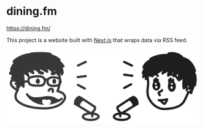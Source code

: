 # dining.fm

https://dining.fm/

This project is a website built with [Next.js](https://nextjs.org/) that wraps data via RSS feed.

![](https://raw.githubusercontent.com/katsuma/dining.fm/main/public/icons.svg)

